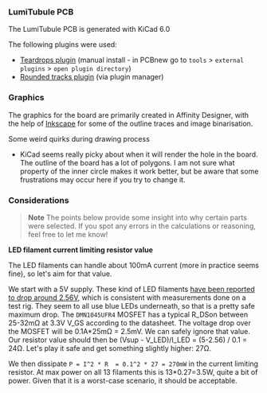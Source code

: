 ### LumiTubule PCB

The LumiTubule PCB is generated with KiCad 6.0

The following plugins were used:

* [Teardrops plugin](https://github.com/NilujePerchut/kicad_scripts/tree/master/teardrops) (manual install - in PCBnew go to `tools` > `external plugins` > `open plugin directory`) 
* [Rounded tracks plugin](https://github.com/mitxela/kicad-round-tracks) (via plugin manager)

### Graphics

The graphics for the board are primarily created in Affinity Designer, with the help of [Inkscape](https://inkscape.org/) for some of the outline traces and image binarisation.

Some weird quirks during drawing process

- KiCad seems really picky about when it will render the hole in the board. The outline of the board has a lot of polygons. I am not sure what property of the inner circle makes it work better, but be aware that some frustrations may occur here if you try to change it.

### Considerations

> **Note** The points below provide some insight into why certain parts were selected. If you spot any errors in the calculations or reasoning, feel free to let me know!

**LED filament current limiting resistor value**

The LED filaments can handle about 100mA current (more in practice seems fine), so let's aim for that value. 

We start with a 5V supply.  These kind of LED filaments [have been reported to drop around 2.56V](https://www.brickstuff.com/store/p198/flexfilament.html), which is consistent with measurements done on a test rig. They seem to all use blue LEDs underneath, so that is a pretty safe maximum drop. The `DMN1045UFR4` MOSFET has a typical R_DSon between 25-32mΩ at 3.3V V_GS according to the datasheet. The voltage drop over the MOSFET will be 0.1A*25mΩ = 2.5mV. We can safely ignore that value. Our resistor value should then be (Vsup - V_LED)/I_LED = (5-2.56) / 0.1 = 24Ω. Let's play it safe and get something slightly higher: 27Ω. 

We then dissipate `P = I^2 * R  = 0.1^2 * 27 = 270mW` in the current limiting resistor. At max power on all 13 filaments this is 13*0.27=3.5W, quite a bit of power. Given that it is a worst-case scenario, it should be acceptable.

